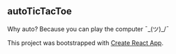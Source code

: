 ## autoTicTacToe
Why auto? Because you can play the computer ¯\_(ツ)_/¯

This project was bootstrapped with [Create React App](https://github.com/facebook/create-react-app).
